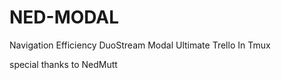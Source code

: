 # NED-MODAL
Navigation Efficiency DuoStream Modal Ultimate Trello In Tmux

special thanks to NedMutt
